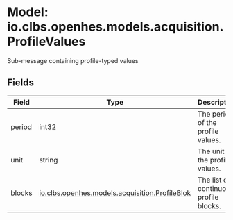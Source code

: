 # Model: io.clbs.openhes.models.acquisition.ProfileValues

Sub-message containing profile-typed values

## Fields

| Field | Type | Description |
| --- | --- | --- |
| period | int32 | The period of the profile values. |
| unit | string | The unit of the profile values. |
| blocks | [io.clbs.openhes.models.acquisition.ProfileBlok](model-io-clbs-openhes-models-acquisition-profileblok.md) | The list of continuous profile blocks. |

